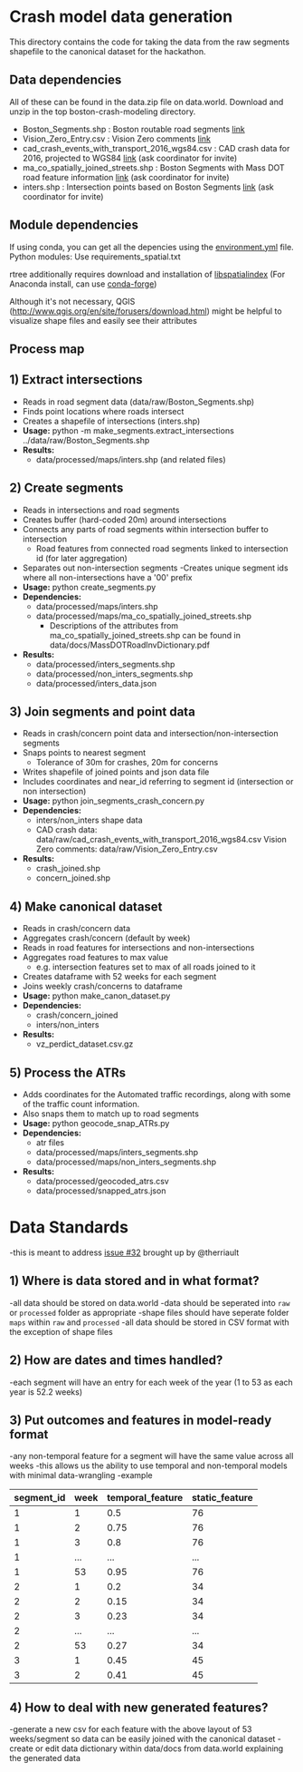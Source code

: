 # Crash model data generation

This directory contains the code for taking the data from the raw segments shapefile to the canonical dataset for the hackathon.

## Data dependencies

All of these can be found in the data.zip file on data.world.  Download and unzip in the top boston-crash-modeling directory.

- Boston\_Segments.shp : Boston routable road segments [link](http://bostonopendata-boston.opendata.arcgis.com/datasets/cfd1740c2e4b49389f47a9ce2dd236cc_8)
- Vision\_Zero\_Entry.csv : Vision Zero comments [link](https://data.boston.gov/dataset/vision-zero-entry)
- cad\_crash\_events\_with\_transport\_2016\_wgs84.csv : CAD crash data for 2016, projected to WGS84 [link](https://data.world/data4democracy/boston-crash-model) (ask coordinator for invite)
- ma\_co\_spatially\_joined\_streets.shp : Boston Segments with Mass DOT road feature information [link](https://data.world/data4democracy/boston-crash-model) (ask coordinator for invite)
- inters.shp : Intersection points based on Boston Segments [link](https://data.world/data4democracy/boston-crash-model) (ask coordinator for invite)

## Module dependencies
If using conda, you can get all the depencies using the [environment.yml](https://github.com/Data4Democracy/boston-crash-modeling/blob/master/environment.yml) file.
Python modules: Use requirements\_spatial.txt

rtree additionally requires download and installation of [libspatialindex](http://libspatialindex.github.io/)
(For Anaconda install, can use [conda-forge](https://anaconda.org/conda-forge/libspatialindex))

Although it's not necessary, QGIS (http://www.qgis.org/en/site/forusers/download.html) might be helpful to visualize shape files and easily see their attributes

## Process map

## 1) Extract intersections
- Reads in road segment data (data/raw/Boston_Segments.shp)
- Finds point locations where roads intersect
- Creates a shapefile of intersections (inters.shp)
- <b>Usage:</b> python -m make_segments.extract_intersections ../data/raw/Boston_Segments.shp
- <b>Results:</b>
    - data/processed/maps/inters.shp (and related files)


## 2) Create segments
- Reads in intersections and road segments
- Creates buffer (hard-coded 20m) around intersections
- Connects any parts of road segments within intersection buffer to intersection
    - Road features from connected road segments linked to intersection id (for later aggregation)
- Separates out non-intersection segments
-Creates unique segment ids where all non-intersections have a '00' prefix <br>
- <b>Usage:</b> python create_segments.py
- <b>Dependencies:</b>
    - data/processed/maps/inters.shp
    - data/processed/maps/ma\_co\_spatially\_joined\_streets.shp
        - Descriptions of the attributes from ma_co_spatially_joined_streets.shp can be found in data/docs/MassDOTRoadInvDictionary.pdf
- <b>Results:</b>
    - data/processed/inters_segments.shp
    - data/processed/non_inters_segments.shp
    - data/processed/inters_data.json


## 3) Join segments and point data
- Reads in crash/concern point data and intersection/non-intersection segments
- Snaps points to nearest segment
    - Tolerance of 30m for crashes, 20m for concerns
- Writes shapefile of joined points and json data file
- Includes coordinates and near_id referring to segment id (intersection or non intersection)
- <b>Usage:</b> python join_segments_crash_concern.py
- <b>Dependencies:</b>
    - inters/non_inters shape data
    - CAD crash data: data/raw/cad_crash_events_with_transport_2016_wgs84.csv
  Vision Zero comments: data/raw/Vision_Zero_Entry.csv
- <b>Results:</b>
    - crash_joined.shp
    - concern_joined.shp


## 4) Make canonical dataset
- Reads in crash/concern data
- Aggregates crash/concern (default by week)
- Reads in road features for intersections and non-intersections
- Aggregates road features to max value
    - e.g. intersection features set to max of all roads joined to it
- Creates dataframe with 52 weeks for each segment
- Joins weekly crash/concerns to dataframe
- <b>Usage:</b> python make_canon_dataset.py
- <b>Dependencies:</b>
    - crash/concern_joined
    - inters/non_inters
- <b>Results:</b>
    - vz_perdict_dataset.csv.gz

## 5) Process the ATRs
- Adds coordinates for the Automated traffic recordings, along with some of the traffic count information.
- Also snaps them to match up to road segments
- <b>Usage:</b> python geocode_snap_ATRs.py
- <b>Dependencies:</b>
    - atr files
    - data/processed/maps/inters_segments.shp
    - data/processed/maps/non_inters_segments.shp
- <b>Results:</b>
    - data/processed/geocoded_atrs.csv
    - data/processed/snapped_atrs.json

# Data Standards

-this is meant to address [issue #32](https://github.com/Data4Democracy/boston-crash-modeling/issues/32) brought up by @therriault

## 1) Where is data stored and in what format?
-all data should be stored on data.world
    -data should be seperated into `raw` or `processed` folder as appropriate
    -shape files should have seperate folder `maps` within `raw` and `processed`
-all data should be stored in CSV format with the exception of shape files

## 2) How are dates and times handled?
-each segment will have an entry for each week of the year (1 to 53 as each year is 52.2 weeks)

## 3) Put outcomes and features in model-ready format
-any non-temporal feature for a segment will have the same value across all weeks
-this allows us the ability to use temporal and non-temporal models with minimal data-wrangling
-example

| segment_id | week | temporal_feature | static_feature |
|------------|------|------------------|----------------|
| 1          | 1    | 0.5              | 76             |
| 1          | 2    | 0.75             | 76             |
| 1          | 3    | 0.8              | 76             |
| 1          | ...  | ...              | ...            |
| 1          | 53   | 0.95             | 76             |
| 2          | 1    | 0.2              | 34             |
| 2          | 2    | 0.15             | 34             |
| 2          | 3    | 0.23             | 34             |
| 2          | ...  | ...              | ...            |
| 2          | 53   | 0.27             | 34             |
| 3          | 1    | 0.45             | 45             |
| 3          | 2    | 0.41             | 45             |


## 4) How to deal with new generated features?
-generate a new csv for each feature with the above layout of 53 weeks/segment so data can be easily joined with the canonical dataset
-create or edit data dictionary within data/docs from data.world explaining the generated data

